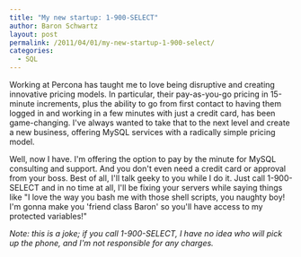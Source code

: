 ```yaml
---
title: "My new startup: 1-900-SELECT"
author: Baron Schwartz
layout: post
permalink: /2011/04/01/my-new-startup-1-900-select/
categories:
  - SQL
---
```

Working at Percona has taught me to love being disruptive and creating innovative pricing models. In particular, their pay-as-you-go pricing in 15-minute increments, plus the ability to go from first contact to having them logged in and working in a few minutes with just a credit card, has been game-changing. I've always wanted to take that to the next level and create a new business, offering MySQL services with a radically simple pricing model.

Well, now I have. I'm offering the option to pay by the minute for MySQL consulting and support. And you don't even need a credit card or approval from your boss. Best of all, I'll talk geeky to you while I do it. Just call 1-900-SELECT and in no time at all, I'll be fixing your servers while saying things like "I love the way you bash me with those shell scripts, you naughty boy! I'm gonna make you 'friend class Baron' so you'll have access to my protected variables!"

<em style="font-size:tiny">Note: this is a joke; if you call 1-900-SELECT, I have no idea who will pick up the phone, and I'm not responsible for any charges.</em>
